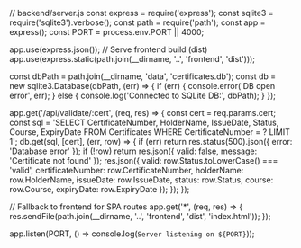// backend/server.js
const express = require('express');
const sqlite3 = require('sqlite3').verbose();
const path = require('path');
const app = express();
const PORT = process.env.PORT || 4000;

app.use(express.json());
// Serve frontend build (dist)
app.use(express.static(path.join(__dirname, '..', 'frontend', 'dist')));

const dbPath = path.join(__dirname, 'data', 'certificates.db');
const db = new sqlite3.Database(dbPath, (err) => {
  if (err) {
    console.error('DB open error', err);
  } else {
    console.log('Connected to SQLite DB:', dbPath);
  }
});

app.get('/api/validate/:cert', (req, res) => {
  const cert = req.params.cert;
  const sql = 'SELECT CertificateNumber, HolderName, IssueDate, Status, Course, ExpiryDate FROM Certificates WHERE CertificateNumber = ? LIMIT 1';
  db.get(sql, [cert], (err, row) => {
    if (err) return res.status(500).json({ error: 'Database error' });
    if (!row) return res.json({ valid: false, message: 'Certificate not found' });
    res.json({
      valid: row.Status.toLowerCase() === 'valid',
      certificateNumber: row.CertificateNumber,
      holderName: row.HolderName,
      issueDate: row.IssueDate,
      status: row.Status,
      course: row.Course,
      expiryDate: row.ExpiryDate
    });
  });
});

// Fallback to frontend for SPA routes
app.get('*', (req, res) => {
  res.sendFile(path.join(__dirname, '..', 'frontend', 'dist', 'index.html'));
});

app.listen(PORT, () => console.log(`Server listening on ${PORT}`));
